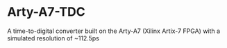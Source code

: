 # Arty-A7-TDC
A time-to-digital converter built on the Arty-A7 (Xilinx Artix-7 FPGA) with a simulated resolution of ~112.5ps
